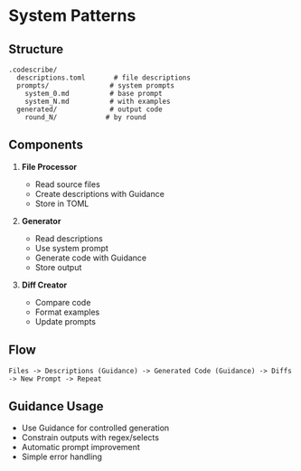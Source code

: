 # System Patterns

## Structure
```
.codescribe/
  descriptions.toml       # file descriptions
  prompts/               # system prompts
    system_0.md          # base prompt
    system_N.md          # with examples
  generated/             # output code
    round_N/            # by round
```

## Components
1. **File Processor**
   - Read source files
   - Create descriptions with Guidance
   - Store in TOML

2. **Generator**
   - Read descriptions
   - Use system prompt
   - Generate code with Guidance
   - Store output

3. **Diff Creator**
   - Compare code
   - Format examples
   - Update prompts

## Flow
```
Files -> Descriptions (Guidance) -> Generated Code (Guidance) -> Diffs -> New Prompt -> Repeat
```

## Guidance Usage
- Use Guidance for controlled generation
- Constrain outputs with regex/selects
- Automatic prompt improvement
- Simple error handling
